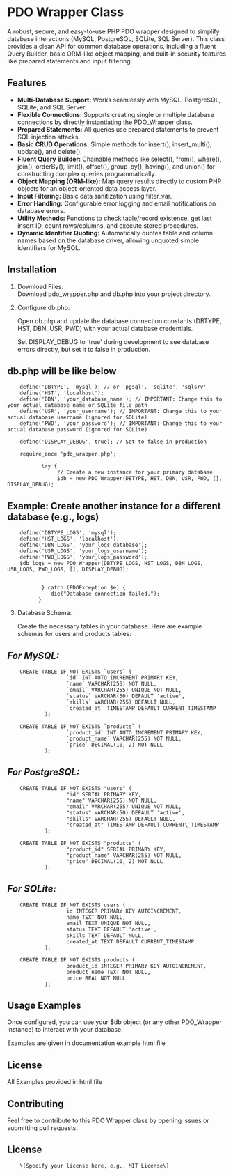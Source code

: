 # **PDO Wrapper Class**

A robust, secure, and easy-to-use PHP PDO wrapper designed to simplify database interactions (MySQL, PostgreSQL, SQLite, SQL Server). This class provides a clean API for common database operations, including a fluent Query Builder, basic ORM-like object mapping, and built-in security features like prepared statements and input filtering.

## **Features**

* **Multi-Database Support:** Works seamlessly with MySQL, PostgreSQL, SQLite, and SQL Server.  
* **Flexible Connections:** Supports creating single or multiple database connections by directly instantiating the PDO\_Wrapper class.  
* **Prepared Statements:** All queries use prepared statements to prevent SQL injection attacks.  
* **Basic CRUD Operations:** Simple methods for insert(), insert\_multi(), update(), and delete().  
* **Fluent Query Builder:** Chainable methods like select(), from(), where(), join(), orderBy(), limit(), offset(), group\_by(), having(), and union() for constructing complex queries programmatically.  
* **Object Mapping (ORM-like):** Map query results directly to custom PHP objects for an object-oriented data access layer.  
* **Input Filtering:** Basic data sanitization using filter\_var.  
* **Error Handling:** Configurable error logging and email notifications on database errors.  
* **Utility Methods:** Functions to check table/record existence, get last insert ID, count rows/columns, and execute stored procedures.  
* **Dynamic Identifier Quoting:** Automatically quotes table and column names based on the database driver, allowing unquoted simple identifiers for MySQL.

## **Installation**

1. Download Files:  
   Download pdo\_wrapper.php and db.php into your project directory.  
2. Configure db.php:  
   
   Open db.php and update the database connection constants (DBTYPE, HST, DBN, USR, PWD) with your actual database credentials.  
   
   Set DISPLAY_DEBUG to 'true' during development to see database errors directly, but set it to false in production.  


##  db.php will be like below
   
		define('DBTYPE', 'mysql'); // or 'pgsql', 'sqlite', 'sqlsrv'  
		define('HST', 'localhost');  
		define('DBN', 'your_database_name'); // IMPORTANT: Change this to your actual database name or SQLite file path  
		define('USR', 'your_username'); // IMPORTANT: Change this to your actual database username (ignored for SQLite)  
		define('PWD', 'your_password'); // IMPORTANT: Change this to your actual database password (ignored for SQLite)

		define('DISPLAY_DEBUG', true); // Set to false in production

		require_once 'pdo_wrapper.php';

			   try {  
					// Create a new instance for your primary database  
					$db = new PDO_Wrapper(DBTYPE, HST, DBN, USR, PWD, [], DISPLAY_DEBUG);

					
## Example: Create another instance for a different database (e.g., logs)  
 			
		define('DBTYPE_LOGS', 'mysql');  
		define('HST_LOGS', 'localhost');  
		define('DBN_LOGS', 'your_logs_database');  
		define('USR_LOGS', 'your_logs_username');  
		define('PWD_LOGS', 'your_logs_password');  
		$db_logs = new PDO_Wrapper(DBTYPE_LOGS, HST_LOGS, DBN_LOGS, USR_LOGS, PWD_LOGS, [], DISPLAY_DEBUG);  
			   

			   } catch (PDOException $e) {  
				  die("Database connection failed.");  
			  }
			 

3. Database Schema:  

   Create the necessary tables in your database. Here are example schemas for users and products tables: 

   
##   *For MySQL:*

		CREATE TABLE IF NOT EXISTS `users` (  
					   `id` INT AUTO_INCREMENT PRIMARY KEY,  
					   `name` VARCHAR(255) NOT NULL,  
					   `email` VARCHAR(255) UNIQUE NOT NULL,  
					   `status` VARCHAR(50) DEFAULT 'active',  
					   `skills` VARCHAR(255) DEFAULT NULL,  
					   `created_at` TIMESTAMP DEFAULT CURRENT_TIMESTAMP  
				);

		CREATE TABLE IF NOT EXISTS `products` (  
					   `product_id` INT AUTO_INCREMENT PRIMARY KEY,  
					   `product_name` VARCHAR(255) NOT NULL,  
					   `price` DECIMAL(10, 2) NOT NULL  
				);
##   *For PostgreSQL:*
   
			
		CREATE TABLE IF NOT EXISTS "users" (  
					   "id" SERIAL PRIMARY KEY,  
					   "name" VARCHAR(255) NOT NULL,  
					   "email" VARCHAR(255) UNIQUE NOT NULL,  
					   "status" VARCHAR(50) DEFAULT 'active',  
					   "skills" VARCHAR(255) DEFAULT NULL,  
					   "created_at" TIMESTAMP DEFAULT CURRENT\_TIMESTAMP  
				);

		CREATE TABLE IF NOT EXISTS "products" (  
					   "product_id" SERIAL PRIMARY KEY,  
					   "product_name" VARCHAR(255) NOT NULL,  
					   "price" DECIMAL(10, 2) NOT NULL  
				);
				

##   *For SQLite:*
				
		CREATE TABLE IF NOT EXISTS users (  
					   id INTEGER PRIMARY KEY AUTOINCREMENT,  
					   name TEXT NOT NULL,  
					   email TEXT UNIQUE NOT NULL,  
					   status TEXT DEFAULT 'active',  
					   skills TEXT DEFAULT NULL,  
					   created_at TEXT DEFAULT CURRENT_TIMESTAMP  
				);

		CREATE TABLE IF NOT EXISTS products (  
					   product_id INTEGER PRIMARY KEY AUTOINCREMENT,  
					   product_name TEXT NOT NULL,  
					   price REAL NOT NULL  
				);
				

## **Usage Examples**

Once configured, you can use your $db object (or any other PDO_Wrapper instance) to interact with your database.

Examples are given in documentation example html file



## **License**

All Examples provided in html file

## **Contributing**

Feel free to contribute to this PDO Wrapper class by opening issues or submitting pull requests.

## **License**

		\[Specify your license here, e.g., MIT License\]
